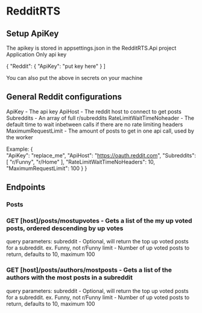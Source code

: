 # RedditRTS

## Setup ApiKey

The apikey is stored in appsettings.json in the RedditRTS.Api project
Application Only api key

{
  "Reddit": {
    "ApiKey": "put key here"
  }
]

You can also put the above in secrets on your machine

## General Reddit configurations

  ApiKey - The api key
  ApiHost - The reddit host to connect to get posts
  Subreddits - An array of full r/subreddits 
  RateLimitWaitTimeNoheader - The default time to wait inbetween calls if there are no rate limiting headers
  MaximumRequestLimit - The amount of posts to get in one api call, used by the worker

  Example:
  {    
      "ApiKey": "replace_me",
      "ApiHost": "https://oauth.reddit.com",
      "Subreddits": [ "r/Funny", "r/Home" ],
      "RateLimitWaitTimeNoHeaders": 10,
      "MaximumRequestLimit": 100
    }
}

## Endpoints

### Posts

### GET [host]/posts/mostupvotes - Gets a list of the my up voted posts, ordered descending by up votes
query parameters:
subreddit - Optional, will return the top up voted posts for a subreddit.  ex. Funny, not r/Funny
limit - Number of up voted posts to return, defaults to 10, maximum 100

### GET [host]/posts/authors/mostposts - Gets a list of the authors with the most posts in a subreddit
query parameters:
subreddit - Optional, will return the top up voted posts for a subreddit.  ex. Funny, not r/Funny
limit - Number of up voted posts to return, defaults to 10, maximum 100
